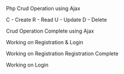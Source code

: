 Php Crud Operation using Ajax

C - Create
R - Read
U - Update
D - Delete

Crud Operation Complete using Ajax

Working on Registration & Login

Working on Registration
Registration Complete

Working on Login
